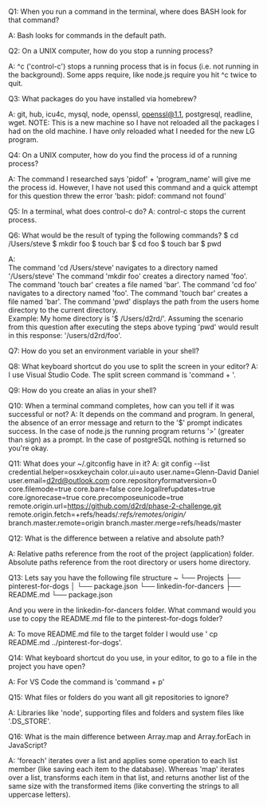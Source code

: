 Q1: When you run a command in the terminal, where does BASH look for that command?

  A: Bash looks for commands in the default path.

Q2: On a UNIX computer, how do you stop a running process? 

  A: ^c ('control-c') stops a running process that is in focus (i.e. not running in the background). Some apps require, like node.js require you hit ^c twice to quit.
 
Q3: What packages do you have installed via homebrew? 

  A: git, hub, icu4c, mysql, node, openssl, openssl@1.1, postgresql, readline, wget. 
  NOTE: This is a new machine so I have not reloaded all the packages I had on the old machine.  I have only reloaded what I needed for the new LG program.

Q4: On a UNIX computer, how do you find the process id of a running process?

  A: The command I researched says 'pidof' + 'program_name' will give me the process id. However, I have not used this command and a quick attempt for this question threw the error 'bash: pidof: command not found'

Q5: In a terminal, what does control-c do?
  A: control-c stops the current process.

Q6: What would be the result of typing the following commands?
  $ cd /Users/steve
  $ mkdir foo
  $ touch bar
  $ cd foo
  $ touch bar
  $ pwd

A:  
  The command 'cd /Users/steve' navigates to a directory named '/Users/steve'
  The command 'mkdir foo' creates a directory named 'foo'. 
  The command 'touch bar' creates a file named 'bar'.
  The command 'cd foo' navigates to a directory named 'foo'.
  The command 'touch bar' creates a file named 'bar'.
  The command 'pwd' displays the path from the users home directory to the current directory.  
  Example: 
    My home directory is '$ /Users/d2rd/'.
    Assuming the scenario from this question after executing the steps above typing 'pwd' would result in this response: '/users/d2rd/foo'.

Q7: How do you set an environment variable in your shell?

Q8: What keyboard shortcut do you use to split the screen in your editor?
A: I use Visual Studio Code.  The split screen command is 'command + \'.

Q9: How do you create an alias in your shell?

Q10: When a terminal command completes, how can you tell if it was successful or not?
A: It depends on the command and program. In general, the absence of an error message and return to the '$' prompt indicates success. In the case of node.js the running program returns '>' (greater than sign) as a prompt. In the case of postgreSQL nothing is returned so you're okay.

Q11: What does your ~/.gitconfig have in it? 
A: git config --list
    credential.helper=osxkeychain
    color.ui=auto
    user.name=Glenn-David Daniel
    user.email=d2rd@outlook.com
    core.repositoryformatversion=0
    core.filemode=true
    core.bare=false
    core.logallrefupdates=true
    core.ignorecase=true
    core.precomposeunicode=true
    remote.origin.url=https://github.com/d2rd/phase-2-challenge.git
    remote.origin.fetch=+refs/heads/*:refs/remotes/origin/*
    branch.master.remote=origin
    branch.master.merge=refs/heads/master

Q12: What is the difference between a relative and absolute path?

  A: Relative paths reference from the root of the project (application) folder.  Absolute paths reference from the root directory or users home directory.

Q13: Lets say you have the following file structure
    ~
    └── Projects
    ├── pinterest-for-dogs
    │   └── package.json
    └── linkedin-for-dancers
    ├── README.md
    └── package.json

  And you were in the linkedin-for-dancers folder. What command would you use to copy the README.md file to the pinterest-for-dogs folder?

  A: To move README.md file to the target folder I would use ' cp README.md ../pinterest-for-dogs'.

Q14: What keyboard shortcut do you use, in your editor, to go to a file in the project you have open?

  A: For VS Code the command is 'command + p'

Q15: What files or folders do you want all git repositories to ignore?

  A: Libraries like 'node', supporting files and folders and system files like '.DS_STORE'.


Q16: What is the main difference between Array.map and Array.forEach in JavaScript?

  A: 'foreach' iterates over a list and applies some operation to each list member (like saving each item to the database).  Whereas 'map' iterates over a list, transforms each item in that list, and returns another list of the same size with the transformed items (like converting the strings to all uppercase letters).
